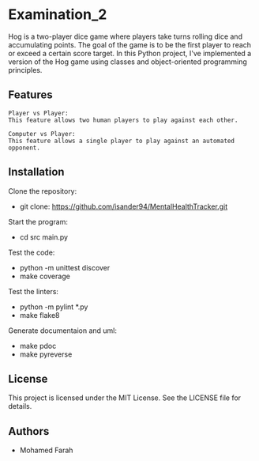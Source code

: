 # Examination_2

Hog is a two-player dice game where players take turns rolling dice and accumulating points.
The goal of the game is to be the first player to reach or exceed a certain score target.
In this Python project, I've implemented a version of the Hog game using classes and object-oriented programming principles.

## Features

    Player vs Player:
    This feature allows two human players to play against each other.

    Computer vs Player:
    This feature allows a single player to play against an automated opponent.

## Installation

Clone the repository:
- git clone:
    https://github.com/isander94/MentalHealthTracker.git

Start the program:
- cd src main.py

Test the code:
- python  -m unittest discover
- make coverage

Test the linters:
- python  -m pylint *.py
- make flake8

Generate documentaion and uml:
- make pdoc
- make pyreverse

## License
This project is licensed under the MIT License. See the LICENSE file for details.

## Authors
- Mohamed Farah
